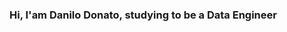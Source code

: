 ### Hi, I'am Danilo Donato, studying to be a Data Engineer

<!--
**danilo8br/danilo8br** is a ✨ _special_ ✨ repository because its `README.md` (this file) appears on your GitHub profile.

Here are some ideas to get you started:

- 🔭 I’m currently working on NEOBPO;
- 🌱 I’m currently learning Python, NoSQL and Spark;
- 👯 I’m looking to collaborate on; 
- 🤔 I’m looking for help with find an internship in data engineering;
- 💬 Ask me about anything, i will be happy to help;
- 📫 How to reach me: danilodonato888@gmail.com;

